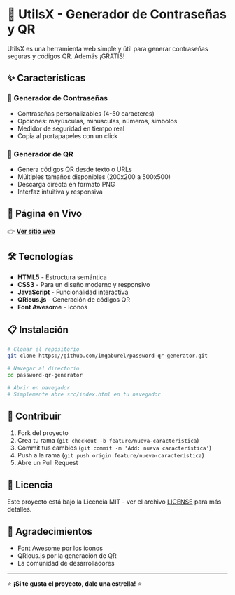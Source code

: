 # 🔐 UtilsX - Generador de Contraseñas y QR

UtilsX es una herramienta web simple y útil para generar contraseñas seguras y códigos QR. Además ¡GRATIS!

## ✨ Características

### 🔑 Generador de Contraseñas
- Contraseñas personalizables (4-50 caracteres)
- Opciones: mayúsculas, minúsculas, números, símbolos
- Medidor de seguridad en tiempo real
- Copia al portapapeles con un click

### 📱 Generador de QR
- Genera códigos QR desde texto o URLs
- Múltiples tamaños disponibles (200x200 a 500x500)
- Descarga directa en formato PNG
- Interfaz intuitiva y responsiva

## 🚀 Página en Vivo

👉 **[Ver sitio web](https://imgaburel.github.io/password-qr-generator/src/)**

## 🛠️ Tecnologías

- **HTML5** - Estructura semántica
- **CSS3** - Para un diseño moderno y responsivo
- **JavaScript** - Funcionalidad interactiva
- **QRious.js** - Generación de códigos QR
- **Font Awesome** - Iconos

## 📋 Instalación

```bash
# Clonar el repositorio
git clone https://github.com/imgaburel/password-qr-generator.git

# Navegar al directorio
cd password-qr-generator

# Abrir en navegador
# Simplemente abre src/index.html en tu navegador
```

## 🤝 Contribuir

1. Fork del proyecto
2. Crea tu rama (`git checkout -b feature/nueva-caracteristica`)
3. Commit tus cambios (`git commit -m 'Add: nueva característica'`)
4. Push a la rama (`git push origin feature/nueva-caracteristica`)
5. Abre un Pull Request

## 📄 Licencia

Este proyecto está bajo la Licencia MIT - ver el archivo [LICENSE](LICENSE) para más detalles.

## 🙏 Agradecimientos

- Font Awesome por los iconos
- QRious.js por la generación de QR
- La comunidad de desarrolladores

---

⭐ **¡Si te gusta el proyecto, dale una estrella!** ⭐